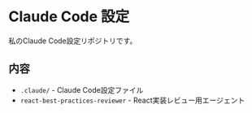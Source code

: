 # Claude Code 設定

私のClaude Code設定リポジトリです。

## 内容

- `.claude/` - Claude Code設定ファイル
- `react-best-practices-reviewer` - React実装レビュー用エージェント